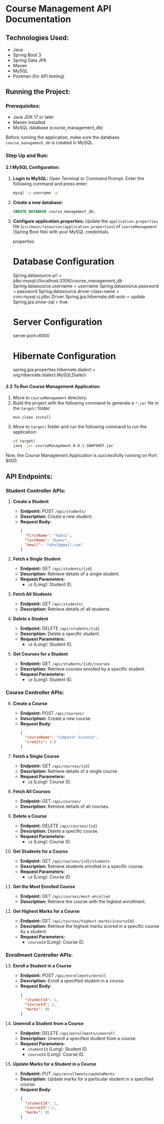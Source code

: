 # Course Management API Documentation

## Technologies Used:
- Java
- Spring Boot 3
- Spring Data JPA
- Maven
- MySQL
- Postman (for API testing)

## Running the Project:

### Prerequisites:
- Java JDK 17 or later
- Maven installed
- MySQL database (course_management_db)

Before running the application, make sure the database `course_management_db` is created in MySQL.

### Step Up and Run:

#### 2.1 MySQL Configuration:

1. **Login to MySQL:**
   Open Terminal or Command Prompt.
   Enter the following command and press enter:
   ```bash
   mysql -u username -p 
   ```

2. **Create a new database:**
   ```sql
   CREATE DATABASE course_management_db;
   ```

3. **Configure application.properties:**
   Update the `application.properties` file (`src/main/resources/application.properties`) of `courseManagement` (Spring Boot file) with your MySQL credentials.

   properties
   # Database Configuration
   Spring.datasource.url = jdbc:mysql://localhost:3306/course_management_db
   Spring.datasource.username = username
   Spring.datasource.password = password
   Spring.datasource.driver-class-name = com.mysql.cj.jdbc.Driver
   Spring.jpa.hibernate.ddl-auto = update
   Spring.jpa.show-sql = true

   # Server Configuration
   server.port=8000

   # Hibernate Configuration
   spring.jpa.properties.hibernate.dialect = org.hibernate.dialect.MySQLDialect
   

#### 2.2 To Run Course Management Application:

1. Move to `courseManagement` directory.
2. Build the project with the following command to generate a `*.jar` file in the `target/` folder:
   ```bash
   mvn clean install
   ```
3. Move to `target/` folder and run the following command to run the application:
   ```bash
   cd target/
   java -jar courseManagement-0.0.1-SNAPSHOT.jar
   ```

Now, the Course Management Application is successfully running on Port: 8000.

## API Endpoints:

### Student Controller APIs:

1. **Create a Student**
   - **Endpoint:** POST `/api/students/`
   - **Description:** Create a new student.
   - **Request Body:**
     ```json
     {
       "firstName": "Rahul",
       "lastName": "Kumar",
       "email": "rahul@gmail.com"
     }
     ```

2. **Fetch a Single Student**
   - **Endpoint:** GET `/api/students/{id}`
   - **Description:** Retrieve details of a single student.
   - **Request Parameters:**
     - `id` (Long): Student ID.

3. **Fetch All Students**
   - **Endpoint:** GET `/api/students/`
   - **Description:** Retrieve details of all students.

4. **Delete a Student**
   - **Endpoint:** DELETE `/api/students/{id}`
   - **Description:** Delete a specific student.
   - **Request Parameters:**
     - `id` (Long): Student ID.

5. **Get Courses for a Student**
   - **Endpoint:** GET `/api/students/{id}/courses`
   - **Description:** Retrieve courses enrolled by a specific student.
   - **Request Parameters:**
     - `id` (Long): Student ID.

### Course Controller APIs:

6. **Create a Course**
   - **Endpoint:** POST `/api/courses/`
   - **Description:** Create a new course.
   - **Request Body:**
     ```json
     {
       "courseName": "Computer Science",
       "credits": 3.0
     }
     ```

7. **Fetch a Single Course**
   - **Endpoint:** GET `/api/courses/{id}`
   - **Description:** Retrieve details of a single course.
   - **Request Parameters:**
     - `id` (Long): Course ID.

8. **Fetch All Courses**
   - **Endpoint:** GET `/api/courses/`
   - **Description:** Retrieve details of all courses.

9. **Delete a Course**
   - **Endpoint:** DELETE `/api/courses/{id}`
   - **Description:** Delete a specific course.
   - **Request Parameters:**
     - `id` (Long): Course ID.

10. **Get Students for a Course**
    - **Endpoint:** GET `/api/courses/{id}/students`
    - **Description:** Retrieve students enrolled in a specific course.
    - **Request Parameters:**
      - `id` (Long): Course ID.

11. **Get the Most Enrolled Course**
    - **Endpoint:** GET `/api/courses/most-enrolled`
    - **Description:** Retrieve the course with the highest enrollment.

12. **Get Highest Marks for a Course**
    - **Endpoint:** GET `/api/courses/highest-marks/{courseId}`
    - **Description:** Retrieve the highest marks scored in a specific course by a student.
    - **Request Parameters:**
      - `courseId` (Long): Course ID.

### Enrollment Controller APIs:

13. **Enroll a Student in a Course**
    - **Endpoint:** POST `/api/enrollments/enroll`
    - **Description:** Enroll a specified student in a course.
    - **Request Body:**
      ```json
      {
        "studentId": 1,
        "courseId": 2,
        "marks": 90
      }
      ```

14. **Unenroll a Student from a Course**
    - **Endpoint:** DELETE `/api/enrollments/unenroll`
    - **Description:** Unenroll a specified student from a course.
    - **Request Parameters:**
      - `studentId` (Long): Student ID.
      - `courseId` (Long): Course ID.

15. **Update Marks for a Student in a Course**
    - **Endpoint:** PUT `/api/enrollments/updateMarks`
    - **Description:** Update marks for a particular student in a specified course.
    - **Request Body:**
      ```json
      {
        "studentId": 1,
        "courseId": 2,
        "marks": 95
      }
      ```
